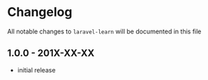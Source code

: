 # Changelog

All notable changes to `laravel-learn` will be documented in this file

## 1.0.0 - 201X-XX-XX

- initial release
